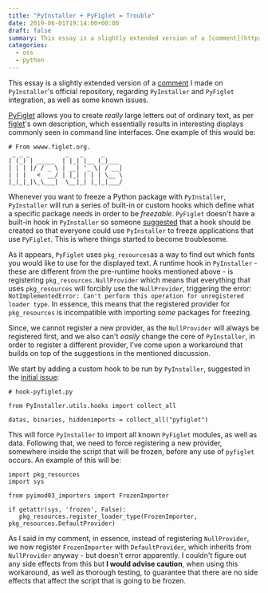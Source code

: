 ```yaml
---
title: "PyInstaller + PyFiglet = Trouble"
date: 2019-06-01T19:14:00+00:00
draft: false
summary: This essay is a slightly extended version of a [comment](https://github.com/pyinstaller/pyinstaller/issues/2389#issuecomment-476414044) I made on `PyInstaller`'s official repository, regarding `PyInstaller` and `PyFiglet` integration, as well as some known issues.
categories:
  - oss
  - python
---
```


This essay is a slightly extended version of a [comment](https://github.com/pyinstaller/pyinstaller/issues/2389#issuecomment-476414044) I made on `PyInstaller`'s official repository, regarding `PyInstaller` and `PyFiglet` integration, as well as some known issues.

[PyFiglet](https://github.com/pwaller/pyfiglet) allows you to create _really_ large letters out of ordinary text, as per [figlet](http://www.figlet.org/)'s own description, which essentially results in interesting displays commonly seen in command line interfaces. One example of this would be:

```shell
# From wwww.figlet.org.
 _ _ _          _   _     _     
| (_) | _____  | |_| |__ (_)___ 
| | | |/ / _ \ | __| '_ \| / __|
| | |   <  __/ | |_| | | | \__ \
|_|_|_|\_\___|  \__|_| |_|_|___/
```

Whenever you want to freeze a Python package with `PyInstaller`, `PyInstaller` will run a series of built-in or custom hooks which define what a specific package needs in order to be _freezable_. `PyFiglet` doesn't have a built-in hook in `PyInstaller` so someone [suggested](https://github.com/pyinstaller/pyinstaller/issues/2389) that a hook should be created so that everyone could use `PyInstaller` to freeze applications that use `PyFiglet`. This is where things started to become troublesome.

As it appears, `PyFiglet` uses `pkg_resources`as a way to find out which fonts you would like to use for the displayed text. A runtime hook in `PyInstaller` - these are different from the pre-runtime hooks mentioned above - is registering `pkg_resources.NullProvider` which means that everything that uses `pkg_resources` will forcibly use the `NullProvider`, triggering the error: `NotImplementedError: Can't perform this operation for unregistered loader type`. In essence, this means that the registered provider for `pkg_resources` is incompatible with importing _some_ packages for freezing.

Since, we cannot register a new provider, as the `NullProvider` will always be registered first, and we also can't _easily_ change the core of `PyInstaller`, in order to register a different provider, I've come upon a workaround that builds on top of the suggestions in the mentioned discussion.

We start by adding a custom hook to be run by `PyInstaller`, suggested in the [initial issue](https://github.com/pyinstaller/pyinstaller/issues/2389#issue-201124527):

```
# hook-pyfiglet.py

from PyInstaller.utils.hooks import collect_all

datas, binaries, hiddenimports = collect_all("pyfiglet")
```

This will force `PyInstaller` to import all known `PyFiglet` modules, as well as data. Following that, we need to force registering a new provider, somewhere inside the script that will be frozen, before any use of `pyfiglet` occurs. An example of this will be:

```
import pkg_resources
import sys

from pyimod03_importers import FrozenImporter

if getattr(sys, 'frozen', False):
   pkg_resources.register_loader_type(FrozenImporter, pkg_resources.DefaultProvider)
```

As I said in my comment, in essence, instead of registering `NullProvider`, we now register `FrozenImporter` with `DefaultProvider`, which inherits from `NullProvider` anyway - but doesn't error apparently.  I couldn't figure out any side effects from this but **I would advise caution**, when using this workaround, as well as thorough testing, to guarantee that there are no side effects that affect the script that is going to be frozen.

 
